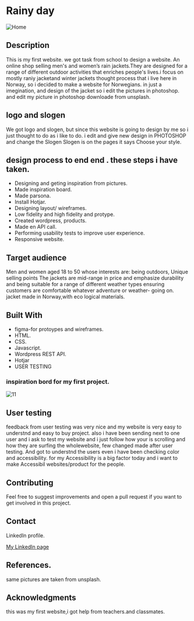 # Rainy day

![Home](https://user-images.githubusercontent.com/91061651/193788678-87a6816e-145c-4b95-ad2d-e8fe7e4609c8.jpg)

## Description
This is my first website. we got task from school to design a website. An online shop selling men's and women’s rain jackets.They are designed for a range of different outdoor activities that enriches people's lives.i focus on mostly raniy jacketand winter jackets thought process that i live here in Norway, so i decided to make a website for Norwegians. in just a imegination,  and design of the jacket so i edit the pictures in photoshop. and edit my picture in photoshop downloade from unsplash.

## logo and slogen
We got logo and slogen, but since this website is going to design by me so i just thought to do as i like to do. i edit and give new design in PHOTOSHOP and change the Slogen 
Slogen is on the pages it says Choose your style.

## design process to end end . these steps i have taken.
- Designing and geting inspiration from pictures.
- Made inspiration board.
- Made parsona.
- Install Hotjar.
- Designing layout/ wireframes.
- Low fidelity and high fidelity and protype.
- Created wordpress, products.
- Made en API call.
- Performing usability tests to improve user experience.
- Responsive website.

## Target audience
Men and women aged 18 to 50 whose interests are: being outdoors,
Unique selling points
The jackets are mid-range in price and emphasize durability and being suitable for a range of different weather types ensuring customers are comfortable whatever adventure or weather- going on.
jacket made in Norway,with eco logical materials. 

## Built With
- figma-for protoypes and wireframes.
- HTML.
- CSS.
- Javascript.
- Wordpress REST API.
- Hotjar
- USER TESTING

### inspiration bord for my first project.
![11](https://user-images.githubusercontent.com/91061651/193879435-03ff3ddb-45fc-4296-9eb8-c0f98310c58c.jpg)

## User testing
feedback from user testing was very nice and my website is very easy to understnd and easy to buy project. also i have been sending next to one user and i ask to test my website and i just follow how your is scrolling and how they are surfing the wholewebsite, few changed made after user testing. And got to understnd the users even i have been checking color and accessibility. for my Accessibility is a big factor today and i want to make Accessibil websites/product for the people.

## Contributing

Feel free to suggest improvements and open a pull request if you want to get involved in this project.

## Contact

LinkedIn profile.

[My LinkedIn page]([www.linkedin.com](https://www.linkedin.com/in/rohit-kumar-amdahl-308047140/))

## References.
same pictures are taken from unsplash. 

## Acknowledgments
this was my first website,i got help from teachers.and classmates.
